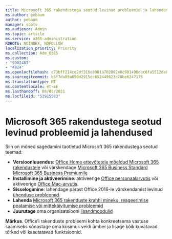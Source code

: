 ```yaml
---
title: Microsoft 365 rakendustega seotud levinud probleemid ja lahendused
ms.author: pebaum
author: pebaum
manager: scotv
ms.audience: Admin
ms.topic: article
ms.service: o365-administration
ROBOTS: NOINDEX, NOFOLLOW
localization_priority: Priority
ms.collection: Adm_O365
ms.custom:
- "9002483"
- "4824"
ms.openlocfilehash: c73bff214ce2df316e8981a702892e8c901496dbc8fa5512da82ff6f79cce1e2
ms.sourcegitcommit: b5f7da89a650d2915dc652449623c78be6247175
ms.translationtype: MT
ms.contentlocale: et-EE
ms.lasthandoff: 08/05/2021
ms.locfileid: "53915583"
---
```

# <a name="common-issues-and-resolutions-with-microsoft-365-apps"></a>Microsoft 365 rakendustega seotud levinud probleemid ja lahendused

Siin on mõned sagedamini taotletud Microsoft 365 rakendustega seotud teemad:

- **Versiooniuuendus**: [Office Home ettevõtetele mõeldud Microsoft 365 rakendustele](https://support.office.com/article/how-do-i-upgrade-office-ee68f6cf-422f-464a-82ec-385f65391350#OfficeVersion=Office_365_subscription) või värskendage [Microsoft 365 Business Standard Microsoft 365 Business Premiumile](https://docs.microsoft.com/microsoft-365/business/migrate-to-microsoft-365-business)
- **Installimine ja aktiveerimine**: aktiveerige [Office personaalarvutis](https://support.office.com/article/activate-office-5bd38f38-db92-448b-a982-ad170b1e187e) või aktiveerige [Office Mac-arvutis](https://support.office.com/article/activate-office-for-mac-7f6646b1-bb14-422a-9ad4-a53410fcefb2).
- **Sisselogimine**: lahendage pärast Office 2016-le värskendamist levinud [ühenduse probleemid](https://docs.microsoft.com/office365/troubleshoot/authentication/connection-issue-when-sign-in-office-2016).
- **Lahenda** [Microsoft 365 rakenduste krahhi mineku, reageerimise peatamise või mittekäivitumise probleemid](https://docs.microsoft.com/alchemyinsights/office-apps-don't-launch-start)
- **Juurutage** oma organisatsiooni [lisandmoodulid](https://docs.microsoft.com/microsoft-365/admin/manage/manage-deployment-of-add-ins?view=o365-worldwide)

**Märkus**. Office’i rakenduste probleemi kohta konkreetsema vastuse saamiseks sõnastage oma küsimus veidi ümber ja lisage kõik kuvatavad tõrked või kasutatavad funktsioonid.
